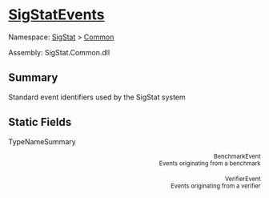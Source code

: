 # [SigStatEvents](./SigStatEvents.md)

Namespace: [SigStat]() > [Common](./README.md)

Assembly: SigStat.Common.dll

## Summary
Standard event identifiers used by the SigStat system

## Static Fields

TypeNameSummary

<div style="text-align: right"><sub>BenchmarkEvent</sub></ div ><div style="text-align: right"><sub>Events originating from a benchmark</sub></ div ><div style="text-align: right"></ div ><br>
<div style="text-align: right"><sub>VerifierEvent</sub></ div ><div style="text-align: right"><sub>Events originating from a verifier</sub></ div ><div style="text-align: right"></ div ><br>


